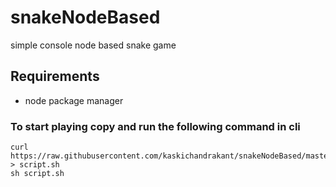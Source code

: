 # snakeNodeBased
simple console node based snake game

## Requirements 
* node package manager

### To start playing copy and run the following command in cli

```
curl https://raw.githubusercontent.com/kaskichandrakant/snakeNodeBased/master/start.sh > script.sh
sh script.sh

